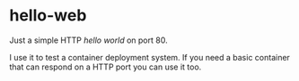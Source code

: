 # hello-web

Just a simple HTTP _hello world_ on port 80.

I use it to test a container deployment system. If you need a basic container that can respond on a HTTP port you can use it too.
